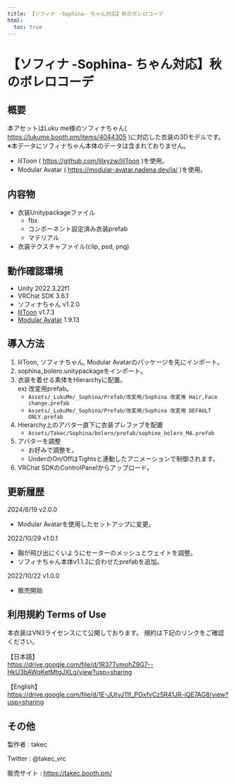 ```yaml
---
title: 【ソフィナ -Sophina- ちゃん対応】秋のボレロコーデ
html:
  toc: true
---
```


# 【ソフィナ -Sophina- ちゃん対応】秋のボレロコーデ

## 概要
本アセットはLuku me様のソフィナちゃん( https://lukume.booth.pm/items/4044305 )に対応した衣装の3Dモデルです。
※本データにソフィナちゃん本体のデータは含まれておりません。

* lilToon ( https://github.com/lilxyzw/lilToon )を使用。
* Modular Avatar ( https://modular-avatar.nadena.dev/ja/ )を使用。

## 内容物
* 衣装Unitypackageファイル
  * fbx
  * コンポーネント設定済み衣装prefab
  * マテリアル
* 衣装テクスチャファイル(clip, psd, png)

## 動作確認環境
* Unity 2022.3.22f1
* VRChat SDK 3.6.1
* ソフィナちゃん v1.2.0
* [lilToon](https://lilxyzw.github.io/lilToon/#/) v1.7.3
* [Modular Avatar](https://modular-avatar.nadena.dev/ja/) 1.9.13

## 導入方法
1. lilToon, ソフィナちゃん, Modular Avatarのパッケージを先にインポート。
2. sophina_bolero.unitypackageをインポート。
3. 衣装を着せる素体をHierarchyに配置。<br>
   ex) 改変用prefab。<br>
   * `Assets/_LukuMe/_Sophina/Prefab/改変用/Sophina 改変用 Hair,Face change.prefab`
   * `Assets/_LukuMe/_Sophina/Prefab/改変用/Sophina 改変用 DEFAULT ONLY.prefab`
4. Hierarchy上のアバター直下に衣装プレファブを配置
   * `Assets/Takec/Sophina/bolero/prefab/sophine_bolero_MA.prefab`
5. アバターを調整
   * お好みで調整を。
   * UnderのOn/OffはTightsと連動したアニメーションで制御されます。
6. VRChat SDKのControlPanelからアップロード。

## 更新履歴
2024/6/19 v2.0.0
* Modular Avatarを使用したセットアップに変更。

2022/10/29 v1.0.1
* 胸が飛び出にくいようにセーターのメッシュとウェイトを調整。
* ソフィナちゃん本体v1.1.2に合わせたprefabを追加。

2022/10/22 v1.0.0
* 販売開始

## 利用規約 Terms of Use
本衣装はVN3ライセンスにて公開しております。
規約は下記のリンクをご確認ください。

【日本語】  
https://drive.google.com/file/d/1R37TvmohZ9G7--HkU3bAWqKetMtgJXLg/view?usp=sharing


【English】  
https://drive.google.com/file/d/1E-JUtvJ11f_POxfvCz5R41JR-iQE7AG8/view?usp=sharing

## その他
製作者
: takec

Twitter
: @takec_vrc

販売サイト
: https://takec.booth.pm/